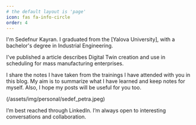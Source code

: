 ```yaml
---
# the default layout is 'page'
icon: fas fa-info-circle
order: 4
---
```


I'm Sedefnur Kayran. I graduated from the [Yalova University], with a bachelor's degree in Industrial Engineering.

I've published a article describes Digital Twin creation and use in scheduling for mass manufacturing enterprises.

I share the notes I have taken from the trainings I have attended with you in this blog. My aim is to summarize what I have learned and keep notes for myself. Also, I hope my posts will be useful for you too.

(/assets/img/personal/sedef_petra.jpeg)


I’m best reached through LinkedIn. I’m always open to interesting conversations and collaboration. 
<!-- (https://www.linkedin.com/in/sedefnurkayran/) 
(https://www.yalova.edu.tr/)
(https://dergipark.org.tr/tr/pub/jeps/issue/70655/1068970)
-->
